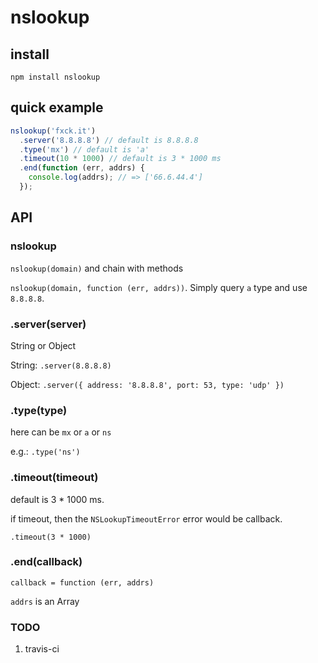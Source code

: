 # nslookup

## install

`npm install nslookup`

## quick example

```js
nslookup('fxck.it')
  .server('8.8.8.8') // default is 8.8.8.8
  .type('mx') // default is 'a'
  .timeout(10 * 1000) // default is 3 * 1000 ms
  .end(function (err, addrs) {
    console.log(addrs); // => ['66.6.44.4']
  });
```

## API

### nslookup

`nslookup(domain)` and chain with methods

`nslookup(domain, function (err, addrs))`. Simply query `a` type and use `8.8.8.8`.

### .server(server)

String or Object

String: `.server(8.8.8.8)`

Object: `.server({ address: '8.8.8.8', port: 53, type: 'udp' })`

### .type(type)

here can be `mx` or `a` or `ns`

e.g.: `.type('ns')`

### .timeout(timeout)

default is 3 * 1000 ms.

if timeout, then the `NSLookupTimeoutError` error would be callback.

`.timeout(3 * 1000)`

### .end(callback)

`callback = function (err, addrs)`

`addrs` is an Array

### TODO

1. travis-ci
